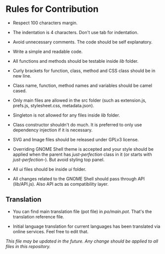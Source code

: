 # Rules for Contribution

- Respect 100 characters margin.

- The indentation is 4 characters. Don't use tab for indentation.

- Avoid unnecessary comments. The code should be self explanatory.

- Write a simple and readable code.

- All functions and methods should be testable inside *lib* folder.

- Curly brackets for function, class, method and CSS class should be in new line.

- Class name, function, method names and variables should be camel cased.

- Only main files are allowed in the src folder (such as extension.js, prefs.js, stylesheet.css, metadata.json).

- Singleton is not allowed for any files inside *lib* folder.

- Class constructor shouldn't do much. It is preferred to only use dependency injection if it is necessary.

- SVG and Image files should be released under GPLv3 license.

- Overriding GNOME Shell theme is accepted and your style should be applied when the parent has *just-perfection* class in it (or starts with *just-perfection-*). But avoid styling top panel.

- All *ui* files should be inside *ui* folder.

- All changes related to the GNOME Shell should pass through API (lib/API.js). Also API acts as compatibility layer.

## Translation

- You can find main translation file (pot file) in *po/main.pot*. That's the translation reference file.

- Initial language translation for current languages has been translated via online services. Feel free to edit that.

*This file may be updated in the future. Any change should be applied to all files in this repository.*
